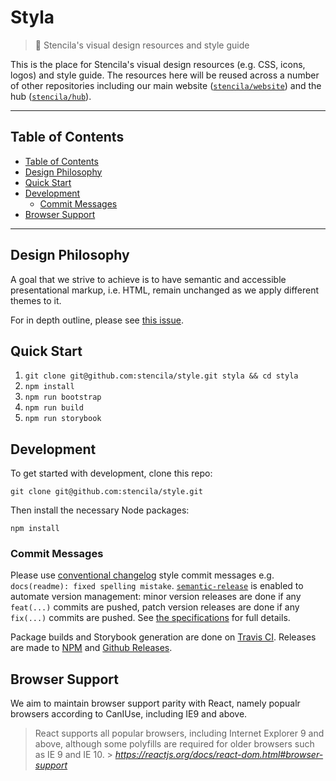 # Styla

> 🎨 Stencila's visual design resources and style guide

This is the place for Stencila's visual design resources (e.g. CSS, icons,
logos) and style guide. The resources here will be reused across a number of
other repositories including our main website
([`stencila/website`](https://github.com/stencila/website)) and the hub
([`stencila/hub`](https://github.com/stencila/hub)).

---

## Table of Contents

- [Table of Contents](#Table-of-Contents)
- [Design Philosophy](#Design-Philosophy)
- [Quick Start](#Quick-Start)
- [Development](#Development)
  - [Commit Messages](#Commit-Messages)
- [Browser Support](#Browser-Support)

---

## Design Philosophy

A goal that we strive to achieve is to have semantic and accessible
presentational markup, i.e. HTML, remain unchanged as we apply different
themes to it.

For in depth outline, please see [this
issue](https://github.com/stencila/style/issues/9).

## Quick Start

1. `git clone git@github.com:stencila/style.git styla && cd styla`
2. `npm install`
3. `npm run bootstrap`
4. `npm run build`
5. `npm run storybook`

## Development

To get started with development, clone this repo:

`git clone git@github.com:stencila/style.git`

Then install the necessary Node packages:

`npm install`

### Commit Messages

Please use [conventional
changelog](https://github.com/conventional-changelog/conventional-changelog)
style commit messages e.g. `docs(readme): fixed spelling mistake`.
[`semantic-release`](https://github.com/semantic-release/semantic-release) is
enabled to automate version management: minor version releases are done if
any `feat(...)` commits are pushed, patch version releases are done if any
`fix(...)` commits are pushed. See [the
specifications](https://www.conventionalcommits.org/en/v1.0.0-beta.2/) for
full details.

Package builds and Storybook generation are done on [Travis
CI](https://travis-ci.org/stencila/style). Releases are made to
[NPM](https://www.npmjs.com/package/@stencila/style) and [Github
Releases](https://github.com/stencila/style/releases).

## Browser Support

We aim to maintain browser support parity with React, namely popualr browsers
according to CanIUse, including IE9 and above.

> React supports all popular browsers, including Internet Explorer 9 and
> above, although some polyfills are required for older browsers such as IE 9
> and IE 10. > _https://reactjs.org/docs/react-dom.html#browser-support_
